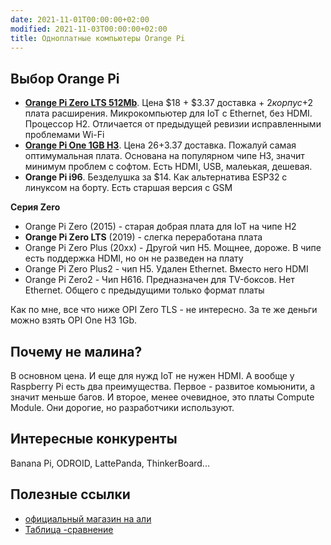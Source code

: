 ```yaml
---
date: 2021-11-01T00:00:00+02:00
modified: 2021-11-03T00:00:00+02:00
title: Одноплатные компьютеры Orange Pi
---
```


## Выбор Orange Pi
- [**Orange Pi Zero LTS 512Mb**](https://aliexpress.ru/item/4000108887089.html). 
Цена $18 + $3.37 доставка + $2 корпус +$2 плата расширения. 
Микрокомпьютер для IoT c Ethernet, без HDMI. Процессор H2. Отличается от предыдущей ревизии исправленными проблемами Wi-Fi
- [**Orange Pi One 1GB H3**](https://aliexpress.ru/item/1005002430421097.html). 
Цена $26+$3.37 доставка. Пожалуй самая оптимумальная плата. Основана на популярном чипе H3, значит минимум проблем с софтом. Есть HDMI, USB, малеькая, дешевая. 
- **Orange Pi i96**. Безделушка за $14. Как альтернатива ESP32 с линуксом на борту. Есть старшая версия с GSM

**Серия Zero** 
- Orange Pi Zero (2015) - старая добрая плата для IoT на чипе H2
- **Orange Pi Zero LTS** (2019) - слегка переработана плата
- Orange Pi Zero Plus (20xx) - Другой чип H5. Мощнее, дороже. В чипе есть поддержка HDMI, но он не разведен на плату
- Orange Pi Zero Plus2 - чип H5. Удален Ethernet. Вместо него HDMI 
- Orange Pi Zero2 - Чип H616. Предназначен для TV-боксов. Нет Ethernet. Общего с предыдущими только формат платы

Как по мне, все что ниже OPI Zero TLS - не интересно. За те же деньги можно взять OPI One H3 1Gb.

## Почему не малина?
В основном цена. И еще для нужд IoT не нужен HDMI. 
А вообще у Raspberry Pi есть два преимущества. Первое - развитое комьюнити, а значит меньше багов. И второе, менее очевидное, это платы Compute Module. Они дорогие, но разработчики используют.

## Интересные конкуренты
Banana Pi, ODROID, LattePanda, ThinkerBoard...

## Полезные ссылки
- [официальный магазин на али](https://aliexpress.ru/store/1553371)
- [Таблица -сравнение](https://pcminipro.ru/orangepi/tablitsa-sravneniya-modelej-orange-pi/)
